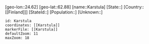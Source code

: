 ﻿---
location: [62.88,24.62]
mapzoom: [7,12] 
mapmarker: city 
type: City
tags:
- geo/City


SpocWebEntityId: 31328
isDeleted: false
confidential: public

---
[geo-lon::24.62]
[geo-lat::62.88]
[name::Karstula]
[State::]
[Country::[[Finland]]]
[StateId::]
[Population::]
[Unknown::]


```leaflet
id: Karstula
coordinates: [[Karstula]]
markerFile: [[Karstula]]
defaultZoom: 11 
maxZoom: 18
```
